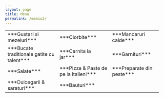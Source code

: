 ```yaml
---
layout: page
title: Menu
permalink: /meniu2/
---
```


<table>
<!-- <colgroup>
<col width="30%" />
<col width="70%" />
</colgroup> -->
<!-- <thead>
<tr class="header">
<th>Field</th>
<th>Description</th>
</tr>
</thead> -->
<tbody>

  <tr>
    <td markdown="span" style="background-image: url(assets/images/logo.png);">***Gustari si mezeluri***</td>
    <td markdown="span">***Ciorbite***</td>
    <td markdown="span">***Mancaruri calde***</td>
  </tr>

  <tr>
    <td markdown="span">***Bucate traditionale gatite cu talent***</td>
    <td markdown="span">***Carnita la jar***</td>
    <td markdown="span">***Garnituri***</td>
  </tr>

  <tr>
    <td markdown="span">***Salate***</td>
    <td markdown="span">***Pizza & Paste de pe la italieni***</td>
    <td markdown="span">***Preparate din peste***</td>
  </tr>

  <tr>
    <td markdown="span">***Dulcegarii & saraturi***</td>
    <td markdown="span">***Bauturi***</td>
    <!-- <td markdown="span">## Preparate din peste</td> -->
  </tr>

</tbody>
</table>